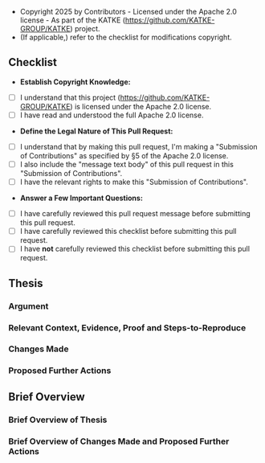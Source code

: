 - Copyright 2025 by Contributors - Licensed under the Apache 2.0 license - As part of the KATKE (https://github.com/KATKE-GROUP/KATKE) project.
- (If applicable,) refer to the checklist for modifications copyright.
<!-- Do not change the lines above, if you do not understand what they're saying -->

<!-- INSTRUCTIONS: -->
<!-- These are comments, they're written like this inside arrow-dash brackets -->
<!-- These comments are here to provide guidance to you -->
<!-- These comments are not rendered in the final output -->

<!-- STRUCTURE: -->
<!-- "Checklist" section: Provide input on critical checklist items -->
<!-- "Thesis" section: Present your complete case for this PR -->
<!-- "Brief Overview" section: Condense your thesis into a brief overview -->

## Checklist
<!-- Please carefully go through this checklist -->

<!-- INSTRUCTIONS: -->
<!-- Unchecked checklist item looks like this: "[ ]" -->
<!-- Checked checklist item looks like this: "[x]" -->

<!-- Checklist item being **unchecked** means you **do not agree** with the statement -->
<!-- Checklist item being **checked** means you **agree** with the statement made -->

- **Establish Copyright Knowledge:**
<!-- Contributing to open source requires understanding the legal framework -->
<!-- Preferably you should be in  a position to agree with the two statements -->
- [ ] I understand that this project (https://github.com/KATKE-GROUP/KATKE) is licensed under the Apache 2.0 license.
- [ ] I have read and understood the full Apache 2.0 license.

- **Define the Legal Nature of This Pull Request:**
<!-- Clear contribution terms benefit everyone -->
<!-- Preferably you should be in  a position to agree with the three statements -->
- [ ] I understand that by making this pull request, I'm making a "Submission of Contributions" as specified by §5 of the Apache 2.0 license.
- [ ] I also include the "message text body" of this pull request in this "Submission of Contributions".
- [ ] I have the relevant rights to make this "Submission of Contributions".

- **Answer a Few Important Questions:**
<!-- Quality contributions require careful review -->
<!-- Preferably you should be in a postion to agree with the first two statements, -->
<!-- and disagree with the last one -->
- [ ] I have carefully reviewed this pull request message before submitting this pull request.
- [ ] I have carefully reviewed this checklist before submitting this pull request.
- [ ] I have **not** carefully reviewed this checklist before submitting this pull request.

## Thesis

### Argument
<!-- State the reasoning for this PR as a clear argument -->
<!-- This helps us evaluate the PR effectively -->

### Relevant Context, Evidence, Proof and Steps-to-Reproduce
<!-- Provide relevant supporting materials for the argument -->
<!-- And relevant GitHub Issue links and context -->
<!-- Good faith matters most - share what you know, even if incomplete -->

### Changes Made
<!-- Comprehensively outline the specific changes implemented in this PR -->
<!-- Include technical details, new files, modified functionality, etc -->
<!-- Explain trade-offs or design decisions made, etc -->

<!-- Good faith matters most - share what you know, even if incomplete -->
<!-- Clearly note any uncertainty, ambiguity, missing information, etc -->
<!-- This section will serve as initial reference material for changes made -->

### Proposed Further Actions
<!-- What actions do you propose we take with this PR? -->
<!-- Connect the proposed actions to the argument -->
<!-- "Implementation needs discussion" is a valid action too -->

## Brief Overview

### Brief Overview of Thesis
<!-- Summarise your argument and supporting materials into a few key points -->

### Brief Overview of Changes Made and Proposed Further Actions
<!-- Summarize the changes made and proposed further actions into a few key points -->
